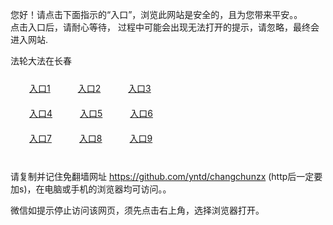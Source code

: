 您好！请点击下面指示的“入口”，浏览此网站是安全的，且为您带来平安。。 <br/>
点击入口后，请耐心等待， 过程中可能会出现无法打开的提示，请忽略，最终会进入网站. </br>

法轮大法在长春<br/>
<div style="padding:10px"><a style="margin:20px" target="_blank" href="https://dee8enbl9pvky.cloudfront.net/2Qpsp?xhhyqce" id="ccLink1" rel="nofollow">入口1</a> <a target="_blank" style="margin:20px" href="https://d1rkf8kgmnzmlo.cloudfront.net/2Qpsp?mgzqje" id="ccLink2" rel="nofollow">入口2</a> <a style="margin:20px" target="_blank" href="https://d38zr2ep3a8q67.cloudfront.net/2Qpsp?bhyfl" id="ccLink3" rel="nofollow">入口3</a></div>

<div style="padding:10px" ><a style="margin:20px" target="_blank" href="https://dee8enbl9pvky.cloudfront.net/2Qpsp?xhhyqce" id="ccLink4" rel="nofollow">入口4</a> <a style="margin:20px" href="https://d1rkf8kgmnzmlo.cloudfront.net/2Qpsp?mgzqje" target="_blank" id="ccLink5" rel="nofollow">入口5</a> <a style="margin:20px" href="https://d38zr2ep3a8q67.cloudfront.net/2Qpsp?bhyfl" target="_blank" id="ccLink6" rel="nofollow">入口6</a></div>

<div style="padding:10px"><a style="margin:20px" target="_blank" href="https://dee8enbl9pvky.cloudfront.net/2Qpsp?xhhyqce" id="ccLink7" rel="nofollow">入口7</a> <a style="margin:20px" href="https://d1rkf8kgmnzmlo.cloudfront.net/2Qpsp?mgzqje" target="_blank" id="ccLink8" rel="nofollow">入口8</a> <a style="margin:20px" target="_blank" href="https://d38zr2ep3a8q67.cloudfront.net/2Qpsp?bhyfl" id="ccLink9" rel="nofollow">入口9</a></div>

<br/>



请复制并记住免翻墙网址 https://github.com/yntd/changchunzx (http后一定要加s)，在电脑或手机的浏览器均可访问。。<br/>

微信如提示停止访问该网页，须先点击右上角，选择浏览器打开。

